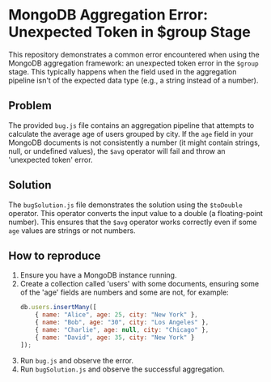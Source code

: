 # MongoDB Aggregation Error: Unexpected Token in $group Stage

This repository demonstrates a common error encountered when using the MongoDB aggregation framework: an unexpected token error in the `$group` stage. This typically happens when the field used in the aggregation pipeline isn't of the expected data type (e.g., a string instead of a number).

## Problem

The provided `bug.js` file contains an aggregation pipeline that attempts to calculate the average age of users grouped by city. If the `age` field in your MongoDB documents is not consistently a number (it might contain strings, null, or undefined values), the `$avg` operator will fail and throw an 'unexpected token' error.

## Solution

The `bugSolution.js` file demonstrates the solution using the `$toDouble` operator. This operator converts the input value to a double (a floating-point number). This ensures that the `$avg` operator works correctly even if some `age` values are strings or not numbers. 

## How to reproduce

1.  Ensure you have a MongoDB instance running.
2.  Create a collection called 'users' with some documents, ensuring some of the 'age' fields are numbers and some are not, for example: 
    ```javascript
    db.users.insertMany([
        { name: "Alice", age: 25, city: "New York" },
        { name: "Bob", age: "30", city: "Los Angeles" },
        { name: "Charlie", age: null, city: "Chicago" },
        { name: "David", age: 35, city: "New York" }
    ]);
    ```
3.  Run `bug.js` and observe the error.
4.  Run `bugSolution.js` and observe the successful aggregation.